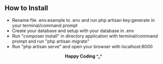 
## How to Install

- Rename file .env.example to .env and run php artisan key:generate in your terminal/command prompt
- Create your database and setup with your database in .env
- Run "composer install" in directory application with terminal/command prompt and run "php artisan migrate"
- Run "php artisan serve" and open your browser with localhost:8000

<p align="center"> 
<b> Happy Coding ^_^ </b>
</p>
